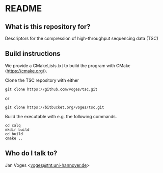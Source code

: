 # README #

## What is this repository for? ##

Descriptors for the compression of high-throughput sequencing data (TSC)

## Build instructions

We provide a CMakeLists.txt to build the program with CMake (https://cmake.org/).

Clone the TSC repository with either

    git clone https://github.com/voges/tsc.git

or

    git clone https://bitbucket.org/voges/tsc.git

Build the executable with e.g. the following commands.

    cd calq
    mkdir build
    cd build
    cmake ..

## Who do I talk to?

Jan Voges <[voges@tnt.uni-hannover.de](mailto:voges@tnt.uni-hannover.de)>
